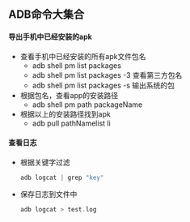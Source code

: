 ## ADB命令大集合

#### 导出手机中已经安装的apk

- 查看手机中已经安装的所有apk文件包名
  - adb shell pm list packages
  - adb shell pm list packages -3 查看第三方包名
  - adb shell pm list packages -s 输出系统的包
- 根据包名，查看app的安装路径
  - adb shell pm path packageName
- 根据以上的安装路径找到apk
  - adb pull pathNamelist li

#### 查看日志

- 根据关键字过滤

  ```kotlin
  adb logcat | grep "key"
  ```

- 保存日志到文件中

  ```kotlin
  adb logcat > test.log
  ```

